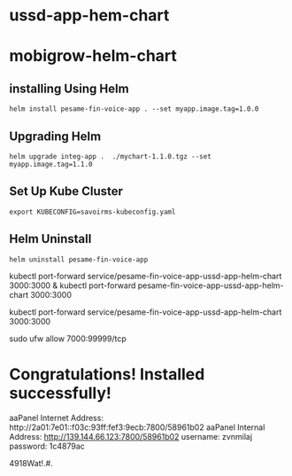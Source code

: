 # ussd-app-hem-chart

# mobigrow-helm-chart

## installing Using Helm
    helm install pesame-fin-voice-app . --set myapp.image.tag=1.0.0

## Upgrading Helm
    helm upgrade integ-app .  ./mychart-1.1.0.tgz --set myapp.image.tag=1.1.0

## Set Up Kube Cluster
    export KUBECONFIG=savoirms-kubeconfig.yaml
## Helm Uninstall

    helm uninstall pesame-fin-voice-app


kubectl port-forward service/pesame-fin-voice-app-ussd-app-helm-chart 3000:3000 &
kubectl port-forward pesame-fin-voice-app-ussd-app-helm-chart 3000:3000

kubectl port-forward service/pesame-fin-voice-app-ussd-app-helm-chart 3000:3000


sudo ufw allow 7000:99999/tcp

Congratulations! Installed successfully!
==================================================================
aaPanel Internet Address: http://2a01:7e01::f03c:93ff:fef3:9ecb:7800/58961b02
aaPanel Internal Address: http://139.144.66.123:7800/58961b02
username: zvnmilaj
password: 1c4879ac


4918Wat!.#.
